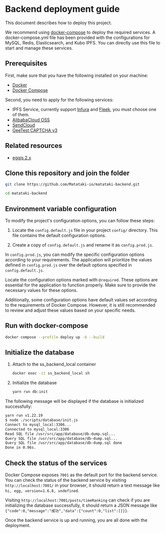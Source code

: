 # Backend deployment guide

This document describes how to deploy this project.

We recommend using [docker-compose](https://docs.docker.com/compose/) to deploy the required services. A docker-compose.yml file has been provided with the configurations for MySQL, Redis, Elasticsearch, and Kubo IPFS. You can directly use this file to start and manage these services.

## Prerequisites

First, make sure that you have the following installed on your machine:

- [Docker](https://docs.docker.com/get-docker/)
- [Docker Compose](https://docs.docker.com/compose/install/)

Second, you need to apply for the following services:
- IPFS Service, currently support [Infura](https://www.infura.io/product/ipfs/) and [Fleek](https://fleek.co/storage/), you must choose one of them.
- [AlibabaCloud OSS](https://www.alibabacloud.com/product/object-storage-service/)
- [SendCloud](https://www.sendcloud.net/)
- [GeeTest CAPTCHA v3](https://www.geetest.com/en/Captcha/)

## Related resources

- [eggjs 2.x](https://github.com/eggjs/egg/blob/2.x/site/docs/index.zh-CN.md)

## Clone this repository and join the folder

```bash
git clone https://github.com/Matataki-io/matataki-backend.git
```

```bash
cd matataki-backend
```

## Environment variable configuration

To modify the project's configuration options, you can follow these steps:

1. Locate the `config.default.js` file in your project `config/` directory. This file contains the default configuration options.

2. Create a copy of `config.default.js` and rename it as `config.prod.js`.

In `config.prod.js`, you can modify the specific configuration options according to your requirements. The application will prioritize the values defined in `config.prod.js` over the default options specified in `config.default.js`.

Locate the configuration options marked with `@required`. These options are essential for the application to function properly. Make sure to provide the necessary values for these options.

Additionally, some configuration options have default values set according to the requirements of Docker Compose. However, it is still recommended to review and adjust these values based on your specific needs.

## Run with docker-compose

```bash
docker compose --profile deploy up -d --build
```

## Initialize the database

1. Attach to the ss_backend_local container

    ```bash
    docker exec -it ss_backend_local sh
    ```

2. Initialize the database

    ```bash
    yarn run db:init
    ```

The following message will be displayed if the database is initialized successfully:

```bash
yarn run v1.22.19
$ node ./scripts/database/init.js
Connect to mysql_local:3306...
Connected to mysql_local:3306
Read SQL file /usr/src/app/database/db-dump.sql...
Query SQL file /usr/src/app/database/db-dump.sql...
Query SQL file /usr/src/app/database/db-dump.sql done
Done in 0.96s.
```

## Check the status of the services

Docker Compose exposes `7001` as the default port for the backend service. You can check the status of the backend service by visiting `http://localhost:7001/` in your browser, it should return a text message like `hi, egg, version=1.6.8, undefined`.

Visiting `http://localhost:7001/posts/timeRanking` can check if you are initializing the database successfully, it should return a JSON message like `{"code":0,"message":"成功","data":{"count":0,"list":[]}}`.

Once the backend service is up and running, you are all done with the deployment.
